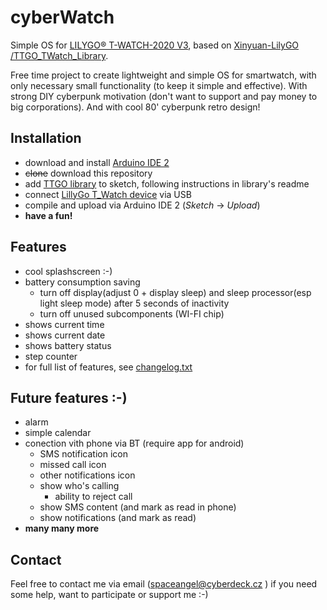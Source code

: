 # cyberWatch

Simple OS for [LILYGO® T-WATCH-2020 V3](http://www.lilygo.cn/prod_view.aspx?TypeId=50053&Id=1380&FId=t3:50053:3), based on [ Xinyuan-LilyGO /TTGO_TWatch_Library](https://github.com/Xinyuan-LilyGO/TTGO_TWatch_Library). 

Free time project to create lightweight and simple OS for smartwatch, with only necessary small functionality (to keep it simple and effective). With strong DIY cyberpunk motivation (don't want to support and pay money to big corporations). And with cool 80' cyberpunk retro design!

## Installation

 - download and install [Arduino IDE 2](https://docs.arduino.cc/software/ide-v2/tutorials/getting-started/ide-v2-downloading-and-installing)
 - ~~clone~~ download this repository
 - add [TTGO library](https://github.com/Xinyuan-LilyGO/TTGO_TWatch_Library) to sketch, following instructions in library's readme
 - connect [LillyGo T_Watch device](http://www.lilygo.cn/prod_view.aspx?TypeId=50053&Id=1380&FId=t3:50053:3) via USB
 - compile and upload via Arduino IDE 2 (*Sketch* -> *Upload*)
 - __have a fun!__
 
## Features
 
 - cool splashscreen :-)
 - battery consumption saving
   - turn off display(adjust 0 + display sleep) and sleep processor(esp light sleep mode) after 5 seconds of inactivity
   - turn off unused subcomponents (WI-FI chip)
 - shows current time
 - shows current date
 - shows battery status
 - step counter
 - for full list of features, see [changelog.txt](changelog.txt)
 
## Future features :-)
 - alarm
 - simple calendar
 - conection vith phone via BT (require app for android)
   - SMS notification icon
   - missed call icon
   - other notifications icon
   - show who's calling
     - ability to reject call
   - show SMS content (and mark as read in phone)
   - show notifications (and mark as read)
 - __many many more__
 
## Contact

Feel free to contact me via email (spaceangel@cyberdeck.cz ) if you need some help, want to participate or support me :-) 
